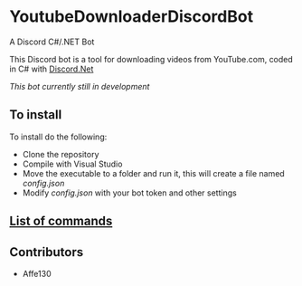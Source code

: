 # YoutubeDownloaderDiscordBot

A Discord C#/.NET Bot 

This Discord bot is a tool for downloading videos from YouTube.com, coded in C# with [Discord.Net](https://github.com/discord-net/Discord.Net)

_This bot currently still in development_

## To install

To install do the following:
* Clone the repository
* Compile with Visual Studio
* Move the executable to a folder and run it, this will create a file named _config.json_
* Modify _config.json_ with your bot token and other settings

## [List of commands](https://github.com/Affe130/YoutubeDownloaderDiscordBot/COMMANDS.md)

## Contributors
* Affe130
